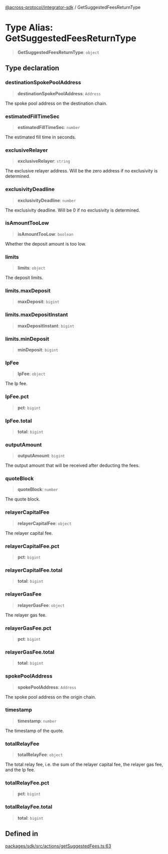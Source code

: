 [@across-protocol/integrator-sdk](../README.md) / GetSuggestedFeesReturnType

# Type Alias: GetSuggestedFeesReturnType

> **GetSuggestedFeesReturnType**: `object`

## Type declaration

### destinationSpokePoolAddress

> **destinationSpokePoolAddress**: `Address`

The spoke pool address on the destination chain.

### estimatedFillTimeSec

> **estimatedFillTimeSec**: `number`

The estimated fill time in seconds.

### exclusiveRelayer

> **exclusiveRelayer**: `string`

The exclusive relayer address. Will be the zero address if no exclusivity is
determined.

### exclusivityDeadline

> **exclusivityDeadline**: `number`

The exclusivity deadline. Will be 0 if no exclusivity is determined.

### isAmountTooLow

> **isAmountTooLow**: `boolean`

Whether the deposit amount is too low.

### limits

> **limits**: `object`

The deposit limits.

### limits.maxDeposit

> **maxDeposit**: `bigint`

### limits.maxDepositInstant

> **maxDepositInstant**: `bigint`

### limits.minDeposit

> **minDeposit**: `bigint`

### lpFee

> **lpFee**: `object`

The lp fee.

### lpFee.pct

> **pct**: `bigint`

### lpFee.total

> **total**: `bigint`

### outputAmount

> **outputAmount**: `bigint`

The output amount that will be received after deducting the fees.

### quoteBlock

> **quoteBlock**: `number`

The quote block.

### relayerCapitalFee

> **relayerCapitalFee**: `object`

The relayer capital fee.

### relayerCapitalFee.pct

> **pct**: `bigint`

### relayerCapitalFee.total

> **total**: `bigint`

### relayerGasFee

> **relayerGasFee**: `object`

The relayer gas fee.

### relayerGasFee.pct

> **pct**: `bigint`

### relayerGasFee.total

> **total**: `bigint`

### spokePoolAddress

> **spokePoolAddress**: `Address`

The spoke pool address on the origin chain.

### timestamp

> **timestamp**: `number`

The timestamp of the quote.

### totalRelayFee

> **totalRelayFee**: `object`

The total relay fee, i.e. the sum of the relayer capital fee, the relayer gas fee,
and the lp fee.

### totalRelayFee.pct

> **pct**: `bigint`

### totalRelayFee.total

> **total**: `bigint`

## Defined in

[packages/sdk/src/actions/getSuggestedFees.ts:63](https://github.com/across-protocol/toolkit/blob/fa61c35c7597804e093096de254dbc326f096003/packages/sdk/src/actions/getSuggestedFees.ts#L63)
